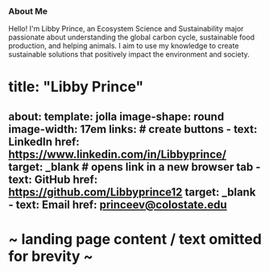 ### About Me  

Hello! I'm Libby Prince, an Ecosystem Science and Sustainability major passionate about understanding the global carbon cycle, sustainable food production, and helping animals. I aim to use my knowledge to create sustainable solutions that positively impact the environment and society. 
# title: "Libby Prince" # 
about: 
  template: jolla 
  image-shape: round
  image-width: 17em
  links: # create buttons
    - text: LinkedIn
      href: https://www.linkedin.com/in/Libbyprince/
      target: _blank # opens link in a new browser tab
    - text: GitHub
      href: https://github.com/Libbyprince12
      target: _blank 
    - text: Email
      href: princeev@colostate.edu
---
        
# ~ landing page content / text omitted for brevity ~        
